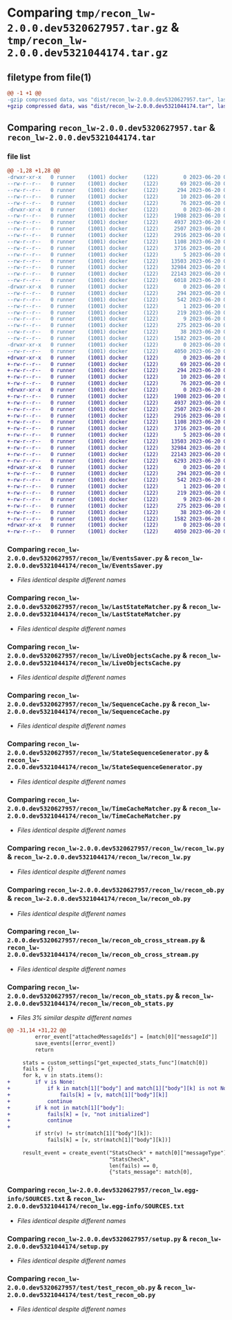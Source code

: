# Comparing `tmp/recon_lw-2.0.0.dev5320627957.tar.gz` & `tmp/recon_lw-2.0.0.dev5321044174.tar.gz`

## filetype from file(1)

```diff
@@ -1 +1 @@
-gzip compressed data, was "dist/recon_lw-2.0.0.dev5320627957.tar", last modified: Tue Jun 20 09:05:13 2023, max compression
+gzip compressed data, was "dist/recon_lw-2.0.0.dev5321044174.tar", last modified: Tue Jun 20 09:47:17 2023, max compression
```

## Comparing `recon_lw-2.0.0.dev5320627957.tar` & `recon_lw-2.0.0.dev5321044174.tar`

### file list

```diff
@@ -1,28 +1,28 @@
-drwxr-xr-x   0 runner    (1001) docker     (122)        0 2023-06-20 09:05:13.000000 recon_lw-2.0.0.dev5320627957/
--rw-r--r--   0 runner    (1001) docker     (122)       69 2023-06-20 09:04:29.000000 recon_lw-2.0.0.dev5320627957/MANIFEST.in
--rw-r--r--   0 runner    (1001) docker     (122)      294 2023-06-20 09:05:13.000000 recon_lw-2.0.0.dev5320627957/PKG-INFO
--rw-r--r--   0 runner    (1001) docker     (122)       10 2023-06-20 09:04:29.000000 recon_lw-2.0.0.dev5320627957/README.md
--rw-r--r--   0 runner    (1001) docker     (122)       76 2023-06-20 09:04:51.000000 recon_lw-2.0.0.dev5320627957/package_info.json
-drwxr-xr-x   0 runner    (1001) docker     (122)        0 2023-06-20 09:05:13.000000 recon_lw-2.0.0.dev5320627957/recon_lw/
--rw-r--r--   0 runner    (1001) docker     (122)     1908 2023-06-20 09:04:29.000000 recon_lw-2.0.0.dev5320627957/recon_lw/EventsSaver.py
--rw-r--r--   0 runner    (1001) docker     (122)     4937 2023-06-20 09:04:29.000000 recon_lw-2.0.0.dev5320627957/recon_lw/LastStateMatcher.py
--rw-r--r--   0 runner    (1001) docker     (122)     2507 2023-06-20 09:04:29.000000 recon_lw-2.0.0.dev5320627957/recon_lw/LiveObjectsCache.py
--rw-r--r--   0 runner    (1001) docker     (122)     2916 2023-06-20 09:04:29.000000 recon_lw-2.0.0.dev5320627957/recon_lw/SequenceCache.py
--rw-r--r--   0 runner    (1001) docker     (122)     1108 2023-06-20 09:04:29.000000 recon_lw-2.0.0.dev5320627957/recon_lw/StateSequenceGenerator.py
--rw-r--r--   0 runner    (1001) docker     (122)     3716 2023-06-20 09:04:29.000000 recon_lw-2.0.0.dev5320627957/recon_lw/TimeCacheMatcher.py
--rw-r--r--   0 runner    (1001) docker     (122)        5 2023-06-20 09:04:29.000000 recon_lw-2.0.0.dev5320627957/recon_lw/__init__.py
--rw-r--r--   0 runner    (1001) docker     (122)    13503 2023-06-20 09:04:29.000000 recon_lw-2.0.0.dev5320627957/recon_lw/recon_lw.py
--rw-r--r--   0 runner    (1001) docker     (122)    32984 2023-06-20 09:04:29.000000 recon_lw-2.0.0.dev5320627957/recon_lw/recon_ob.py
--rw-r--r--   0 runner    (1001) docker     (122)    22143 2023-06-20 09:04:29.000000 recon_lw-2.0.0.dev5320627957/recon_lw/recon_ob_cross_stream.py
--rw-r--r--   0 runner    (1001) docker     (122)     6018 2023-06-20 09:04:29.000000 recon_lw-2.0.0.dev5320627957/recon_lw/recon_ob_stats.py
-drwxr-xr-x   0 runner    (1001) docker     (122)        0 2023-06-20 09:05:13.000000 recon_lw-2.0.0.dev5320627957/recon_lw.egg-info/
--rw-r--r--   0 runner    (1001) docker     (122)      294 2023-06-20 09:05:13.000000 recon_lw-2.0.0.dev5320627957/recon_lw.egg-info/PKG-INFO
--rw-r--r--   0 runner    (1001) docker     (122)      542 2023-06-20 09:05:13.000000 recon_lw-2.0.0.dev5320627957/recon_lw.egg-info/SOURCES.txt
--rw-r--r--   0 runner    (1001) docker     (122)        1 2023-06-20 09:05:13.000000 recon_lw-2.0.0.dev5320627957/recon_lw.egg-info/dependency_links.txt
--rw-r--r--   0 runner    (1001) docker     (122)      219 2023-06-20 09:05:13.000000 recon_lw-2.0.0.dev5320627957/recon_lw.egg-info/requires.txt
--rw-r--r--   0 runner    (1001) docker     (122)        9 2023-06-20 09:05:13.000000 recon_lw-2.0.0.dev5320627957/recon_lw.egg-info/top_level.txt
--rw-r--r--   0 runner    (1001) docker     (122)      275 2023-06-20 09:04:29.000000 recon_lw-2.0.0.dev5320627957/requirements.txt
--rw-r--r--   0 runner    (1001) docker     (122)       38 2023-06-20 09:05:13.000000 recon_lw-2.0.0.dev5320627957/setup.cfg
--rw-r--r--   0 runner    (1001) docker     (122)     1582 2023-06-20 09:04:29.000000 recon_lw-2.0.0.dev5320627957/setup.py
-drwxr-xr-x   0 runner    (1001) docker     (122)        0 2023-06-20 09:05:13.000000 recon_lw-2.0.0.dev5320627957/test/
--rw-r--r--   0 runner    (1001) docker     (122)     4050 2023-06-20 09:04:29.000000 recon_lw-2.0.0.dev5320627957/test/test_recon_ob.py
+drwxr-xr-x   0 runner    (1001) docker     (122)        0 2023-06-20 09:47:17.000000 recon_lw-2.0.0.dev5321044174/
+-rw-r--r--   0 runner    (1001) docker     (122)       69 2023-06-20 09:46:31.000000 recon_lw-2.0.0.dev5321044174/MANIFEST.in
+-rw-r--r--   0 runner    (1001) docker     (122)      294 2023-06-20 09:47:17.000000 recon_lw-2.0.0.dev5321044174/PKG-INFO
+-rw-r--r--   0 runner    (1001) docker     (122)       10 2023-06-20 09:46:31.000000 recon_lw-2.0.0.dev5321044174/README.md
+-rw-r--r--   0 runner    (1001) docker     (122)       76 2023-06-20 09:46:55.000000 recon_lw-2.0.0.dev5321044174/package_info.json
+drwxr-xr-x   0 runner    (1001) docker     (122)        0 2023-06-20 09:47:17.000000 recon_lw-2.0.0.dev5321044174/recon_lw/
+-rw-r--r--   0 runner    (1001) docker     (122)     1908 2023-06-20 09:46:31.000000 recon_lw-2.0.0.dev5321044174/recon_lw/EventsSaver.py
+-rw-r--r--   0 runner    (1001) docker     (122)     4937 2023-06-20 09:46:31.000000 recon_lw-2.0.0.dev5321044174/recon_lw/LastStateMatcher.py
+-rw-r--r--   0 runner    (1001) docker     (122)     2507 2023-06-20 09:46:31.000000 recon_lw-2.0.0.dev5321044174/recon_lw/LiveObjectsCache.py
+-rw-r--r--   0 runner    (1001) docker     (122)     2916 2023-06-20 09:46:31.000000 recon_lw-2.0.0.dev5321044174/recon_lw/SequenceCache.py
+-rw-r--r--   0 runner    (1001) docker     (122)     1108 2023-06-20 09:46:31.000000 recon_lw-2.0.0.dev5321044174/recon_lw/StateSequenceGenerator.py
+-rw-r--r--   0 runner    (1001) docker     (122)     3716 2023-06-20 09:46:31.000000 recon_lw-2.0.0.dev5321044174/recon_lw/TimeCacheMatcher.py
+-rw-r--r--   0 runner    (1001) docker     (122)        5 2023-06-20 09:46:31.000000 recon_lw-2.0.0.dev5321044174/recon_lw/__init__.py
+-rw-r--r--   0 runner    (1001) docker     (122)    13503 2023-06-20 09:46:31.000000 recon_lw-2.0.0.dev5321044174/recon_lw/recon_lw.py
+-rw-r--r--   0 runner    (1001) docker     (122)    32984 2023-06-20 09:46:31.000000 recon_lw-2.0.0.dev5321044174/recon_lw/recon_ob.py
+-rw-r--r--   0 runner    (1001) docker     (122)    22143 2023-06-20 09:46:31.000000 recon_lw-2.0.0.dev5321044174/recon_lw/recon_ob_cross_stream.py
+-rw-r--r--   0 runner    (1001) docker     (122)     6293 2023-06-20 09:46:31.000000 recon_lw-2.0.0.dev5321044174/recon_lw/recon_ob_stats.py
+drwxr-xr-x   0 runner    (1001) docker     (122)        0 2023-06-20 09:47:17.000000 recon_lw-2.0.0.dev5321044174/recon_lw.egg-info/
+-rw-r--r--   0 runner    (1001) docker     (122)      294 2023-06-20 09:47:17.000000 recon_lw-2.0.0.dev5321044174/recon_lw.egg-info/PKG-INFO
+-rw-r--r--   0 runner    (1001) docker     (122)      542 2023-06-20 09:47:17.000000 recon_lw-2.0.0.dev5321044174/recon_lw.egg-info/SOURCES.txt
+-rw-r--r--   0 runner    (1001) docker     (122)        1 2023-06-20 09:47:17.000000 recon_lw-2.0.0.dev5321044174/recon_lw.egg-info/dependency_links.txt
+-rw-r--r--   0 runner    (1001) docker     (122)      219 2023-06-20 09:47:17.000000 recon_lw-2.0.0.dev5321044174/recon_lw.egg-info/requires.txt
+-rw-r--r--   0 runner    (1001) docker     (122)        9 2023-06-20 09:47:17.000000 recon_lw-2.0.0.dev5321044174/recon_lw.egg-info/top_level.txt
+-rw-r--r--   0 runner    (1001) docker     (122)      275 2023-06-20 09:46:31.000000 recon_lw-2.0.0.dev5321044174/requirements.txt
+-rw-r--r--   0 runner    (1001) docker     (122)       38 2023-06-20 09:47:17.000000 recon_lw-2.0.0.dev5321044174/setup.cfg
+-rw-r--r--   0 runner    (1001) docker     (122)     1582 2023-06-20 09:46:31.000000 recon_lw-2.0.0.dev5321044174/setup.py
+drwxr-xr-x   0 runner    (1001) docker     (122)        0 2023-06-20 09:47:17.000000 recon_lw-2.0.0.dev5321044174/test/
+-rw-r--r--   0 runner    (1001) docker     (122)     4050 2023-06-20 09:46:31.000000 recon_lw-2.0.0.dev5321044174/test/test_recon_ob.py
```

### Comparing `recon_lw-2.0.0.dev5320627957/recon_lw/EventsSaver.py` & `recon_lw-2.0.0.dev5321044174/recon_lw/EventsSaver.py`

 * *Files identical despite different names*

### Comparing `recon_lw-2.0.0.dev5320627957/recon_lw/LastStateMatcher.py` & `recon_lw-2.0.0.dev5321044174/recon_lw/LastStateMatcher.py`

 * *Files identical despite different names*

### Comparing `recon_lw-2.0.0.dev5320627957/recon_lw/LiveObjectsCache.py` & `recon_lw-2.0.0.dev5321044174/recon_lw/LiveObjectsCache.py`

 * *Files identical despite different names*

### Comparing `recon_lw-2.0.0.dev5320627957/recon_lw/SequenceCache.py` & `recon_lw-2.0.0.dev5321044174/recon_lw/SequenceCache.py`

 * *Files identical despite different names*

### Comparing `recon_lw-2.0.0.dev5320627957/recon_lw/StateSequenceGenerator.py` & `recon_lw-2.0.0.dev5321044174/recon_lw/StateSequenceGenerator.py`

 * *Files identical despite different names*

### Comparing `recon_lw-2.0.0.dev5320627957/recon_lw/TimeCacheMatcher.py` & `recon_lw-2.0.0.dev5321044174/recon_lw/TimeCacheMatcher.py`

 * *Files identical despite different names*

### Comparing `recon_lw-2.0.0.dev5320627957/recon_lw/recon_lw.py` & `recon_lw-2.0.0.dev5321044174/recon_lw/recon_lw.py`

 * *Files identical despite different names*

### Comparing `recon_lw-2.0.0.dev5320627957/recon_lw/recon_ob.py` & `recon_lw-2.0.0.dev5321044174/recon_lw/recon_ob.py`

 * *Files identical despite different names*

### Comparing `recon_lw-2.0.0.dev5320627957/recon_lw/recon_ob_cross_stream.py` & `recon_lw-2.0.0.dev5321044174/recon_lw/recon_ob_cross_stream.py`

 * *Files identical despite different names*

### Comparing `recon_lw-2.0.0.dev5320627957/recon_lw/recon_ob_stats.py` & `recon_lw-2.0.0.dev5321044174/recon_lw/recon_ob_stats.py`

 * *Files 3% similar despite different names*

```diff
@@ -31,14 +31,22 @@
         error_event["attachedMessageIds"] = [match[0]["messageId"]]
         save_events([error_event])
         return
 
     stats = custom_settings["get_expected_stats_func"](match[0])
     fails = {}
     for k, v in stats.items():
+        if v is None:
+            if k in match[1]["body"] and match[1]["body"][k] is not None:
+                fails[k] = [v, match[1]["body"][k]]
+            continue
+        if k not in match[1]["body"]:
+            fails[k] = [v, "not initialized"]
+            continue
+
         if str(v) != str(match[1]["body"][k]):
             fails[k] = [v, str(match[1]["body"][k])]
 
     result_event = create_event("StatsCheck" + match[0]["messageType"],
                                 "StatsCheck",
                                 len(fails) == 0,
                                 {"stats_message": match[0],
```

### Comparing `recon_lw-2.0.0.dev5320627957/recon_lw.egg-info/SOURCES.txt` & `recon_lw-2.0.0.dev5321044174/recon_lw.egg-info/SOURCES.txt`

 * *Files identical despite different names*

### Comparing `recon_lw-2.0.0.dev5320627957/setup.py` & `recon_lw-2.0.0.dev5321044174/setup.py`

 * *Files identical despite different names*

### Comparing `recon_lw-2.0.0.dev5320627957/test/test_recon_ob.py` & `recon_lw-2.0.0.dev5321044174/test/test_recon_ob.py`

 * *Files identical despite different names*

